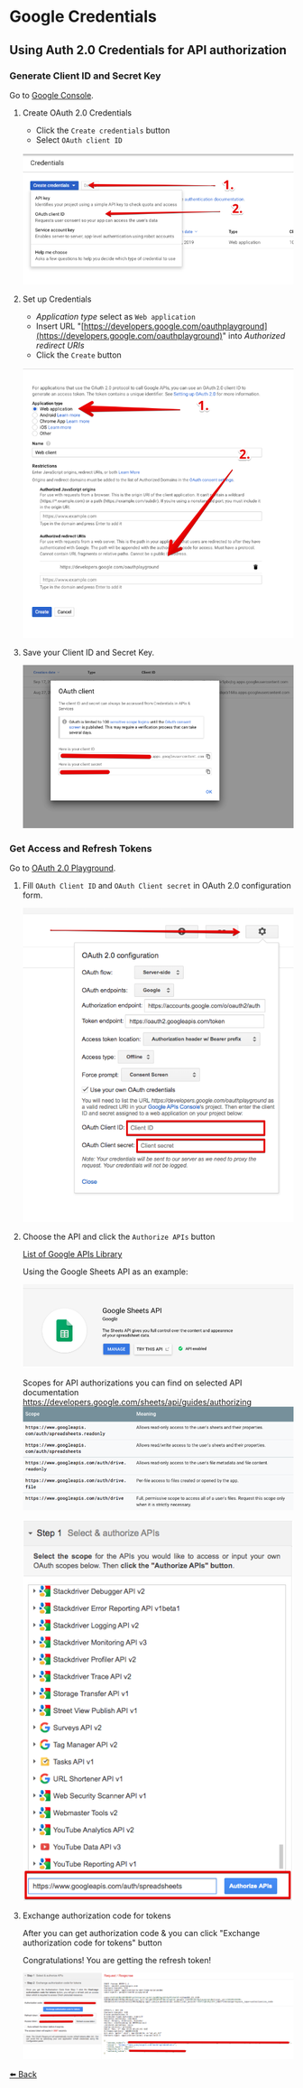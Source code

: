 # Google Credentials 

## Using Auth 2.0 Credentials for API authorization 

### Generate Client ID and Secret Key 

Go to [Google Console](https://console.cloud.google.com/apis/credentials).  

1. Create OAuth 2.0 Credentials

    - Click the `Create credentials` button  
    - Select `OAuth client ID`

    ![creating credentials](./creating-credentials.png)

2. Set up Credentials

    - _Application type_ select as `Web application`  
    - Insert URL "[https://developers.google.com/oauthplayground](https://developers.google.com/oauthplayground)" into _Authorized redirect URIs_  
    - Click the `Create` button

    ![set up credentials](./set-up-credentials.png)

3. Save your Client ID and Secret Key.

    ![client id and secret key](./client-id-and-secret-key.png)

### Get Access and Refresh Tokens

Go to [OAuth 2.0 Playground](https://developers.google.com/oauthplayground/).

1. Fill `OAuth Client ID` and `OAuth Client secret` in OAuth 2.0 configuration form.

    ![OAuth2 Configuration Form](./oauth2-configuration-form.png)

2. Choose the API and click the `Authorize APIs` button

    [List of Google APIs Library](https://console.cloud.google.com/apis/library)

    Using the Google Sheets API as an example:

    ![Google Sheets API in Library](./google-sheets-in-library.png)

    Scopes for API authorizations you can find on selected API documentation
    https://developers.google.com/sheets/api/guides/authorizing
    ![Google Sheets Scopes](./google-sheets-scopes.png)
    
    ![Authorize API](./authorize-api.png)

3. Exchange authorization code for tokens

    After you can get authorization code & you can click "Exchange authorization code for tokens" button

    Congratulations! You are getting the refresh token!
    
    ![Get Access & Refresh Token](./get-access-and-refresh-tokens.png)

[⬅️ Back](../README.md)

